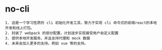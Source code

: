 # no-cli
    1. 这是一个学习性质的 cli 初始化开发工具，致力于实现 cli 命令式的前端react的本地开发和线上打包。
    2. 封装了 webpack 的部分配置，计划逐步实现接受用户自定义配置
    3. 提供本地开发服务，并且支持代理和 mock 数据
    4. 未来会加入更多的支持。例如 vue 等的支持。
